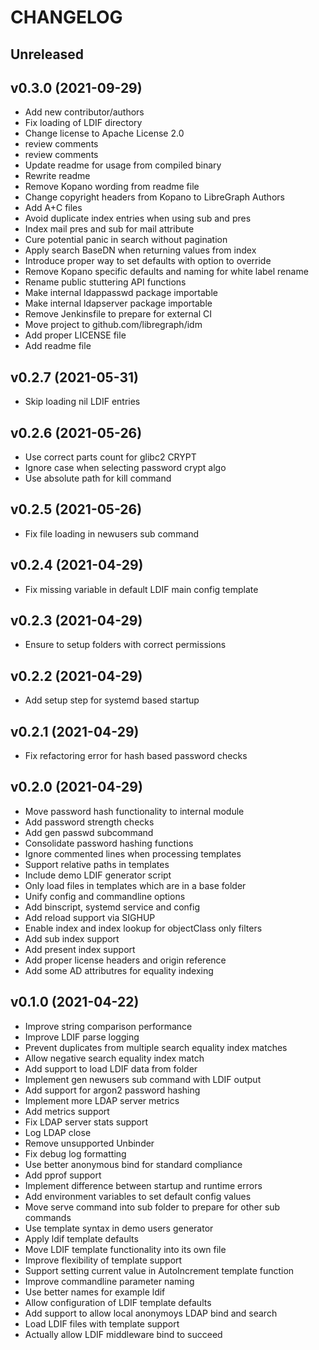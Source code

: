 # CHANGELOG

## Unreleased



## v0.3.0 (2021-09-29)

- Add new contributor/authors
- Fix loading of LDIF directory
- Change license to Apache License 2.0
- review comments
- review comments
- Update readme for usage from compiled binary
- Rewrite readme
- Remove Kopano wording from readme file
- Change copyright headers from Kopano to LibreGraph Authors
- Add A+C files
- Avoid duplicate index entries when using sub and pres
- Index mail pres and sub for mail attribute
- Cure potential panic in search without pagination
- Apply search BaseDN when returning values from index
- Introduce proper way to set defaults with option to override
- Remove Kopano specific defaults and naming for white label rename
- Rename public stuttering API functions
- Make internal ldappasswd package importable
- Make internal ldapserver package importable
- Remove Jenkinsfile to prepare for external CI
- Move project to github.com/libregraph/idm
- Add proper LICENSE file
- Add readme file


## v0.2.7 (2021-05-31)

- Skip loading nil LDIF entries


## v0.2.6 (2021-05-26)

- Use correct parts count for glibc2 CRYPT
- Ignore case when selecting password crypt algo
- Use absolute path for kill command


## v0.2.5 (2021-05-26)

- Fix file loading in newusers sub command


## v0.2.4 (2021-04-29)

- Fix missing variable in default LDIF main config template


## v0.2.3 (2021-04-29)

- Ensure to setup folders with correct permissions


## v0.2.2 (2021-04-29)

- Add setup step for systemd based startup


## v0.2.1 (2021-04-29)

- Fix refactoring error for hash based password checks


## v0.2.0 (2021-04-29)

- Move password hash functionality to internal module
- Add password strength checks
- Add gen passwd subcommand
- Consolidate password hashing functions
- Ignore commented lines when processing templates
- Support relative paths in templates
- Include demo LDIF generator script
- Only load files in templates which are in a base folder
- Unify config and commandline options
- Add binscript, systemd service and config
- Add reload support via SIGHUP
- Enable index and index lookup for objectClass only filters
- Add sub index support
- Add present index support
- Add proper license headers and origin reference
- Add some AD attributres for equality indexing


## v0.1.0 (2021-04-22)

- Improve string comparison performance
- Improve LDIF parse logging
- Prevent duplicates from multiple search equality index matches
- Allow negative search equality index match
- Add support to load LDIF data from folder
- Implement gen newusers sub command with LDIF output
- Add support for argon2 password hashing
- Implement more LDAP server metrics
- Add metrics support
- Fix LDAP server stats support
- Log LDAP close
- Remove unsupported Unbinder
- Fix debug log formatting
- Use better anonymous bind for standard compliance
- Add pprof support
- Implement difference between startup and runtime errors
- Add environment variables to set default config values
- Move serve command into sub folder to prepare for other sub commands
- Use template syntax in demo users generator
- Apply ldif template defaults
- Move LDIF template functionality into its own file
- Improve flexibility of template support
- Support setting current value in AutoIncrement template function
- Improve commandline parameter naming
- Use better names for example ldif
- Allow configuration of LDIF template defaults
- Add support to allow local anonymoys LDAP bind and search
- Load LDIF files with template support
- Actually allow LDIF middleware bind to succeed

